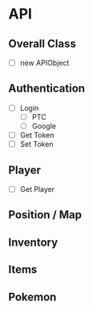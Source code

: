 # API

## Overall Class
- [ ] new APIObject

## Authentication
- [ ] Login
    - [ ] PTC
    - [ ] Google
- [ ] Get Token 
- [ ] Set Token

## Player
- [ ] Get Player

## Position / Map

## Inventory

## Items

## Pokemon